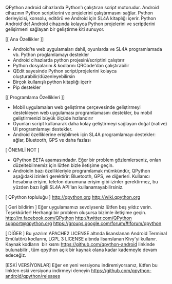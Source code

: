 QPython android cihazlarda Python'ı çalıştıran script motorudur. Android cihazının Python scriptlerini ve projelerini çalıştırmasını sağlar. Python derleyicisi, konsolu, editörü ve Android için SL4A kitaplığı içerir. Python Android'de!
Android cihazında kolayca Python projelerini ve scriptlerini gelişirmeni sağlayan bir geliştirme kiti sunuyor.

[[ Ana Özellikler ]]
* Android'te web uygulamaları dahil, oyunlarda ve SL4A programlamada vb. Python proglamlamayı destekler
* Android cihazlarda python projesini/scriptini çalıştırır
* Python dosyalarını & kodlarını QRCode'dan çalıştırabilir 
* QEdit sayesinde Python script/projelerini kolayca oluşturabilir/düzenleyebilirsin 
* Birçok kullanışlı python kitaplığı içerir 
* Pip destekler

[[ Programlama Özellikleri ]]
* Mobil uygulamaları web geliştirme çerçevesinde geliştirmeyi destekleyen web uygulaması programlamasını destekler, bu mobil geliştirmenizi büyük ölçüde hızlandırır
* Oyunları script kullanarak daha kolay geliştirmeyi sağlayan doğal (native) UI programlamayı destekler.
* Android özelliklerine erişbilmek için SL4A programlamayı destekler: ağlar, Bluetooth, GPS ve daha fazlası


[ ÖNEMLİ NOT ] 
* QPython BETA aşamasındadır. Eğer bir problem gözlemlerseniz, onları düzeltebilmemiz için lütfen bizle iletişime geçin.
* Androidin bazı özellikleriyle programlamak mümkündür, QPython aşağıdaki izinleri gerektirir: Bluetooth, GPS, ve diğerleri. Kullanıcı hesabına erişim, telefon durumuna erişim gibi izinler gerektirmez, bu yüzden bazı ilgili SL4A API'ları kullanamayabilirsiniz. 

[ QPython topluluğu ]
http://qpython.org
http://wiki.qpython.org


[ Geri bildirim ]
Eğer uygulamamızı sevdiyseniz lütfen beş yıldız verin. Teşekkürler! 
Herhangi bir problem oluşursa bizimle iletişime geçin.
http://m.facebook.com/QPython
http://twitter.com/QPython
support@qpython.org
https://groups.google.com/forum/#!forum/qpython


[ DİĞER ]
Bu yazılım APACHE2 LICENSE altında lisanslanan Android Terminal Emülatörü kodlarını, LGPL 3 LICENSE altında lisanslanan Kivy'yi kullanır.
Kaynak kodların  bir kısmı https://github.com/qpython-android linkinde bulunabilir , tüm qpython açık bir kaynak olana kadar kademeyle devam edeceğiz.

[ESKİ VERSİYONLAR]
Eğer en yeni versiyonu indiremiyorsanız, lütfen bu linkten eski versiyonu indirmeyi deneyin https://github.com/qpython-android/qpython/releases

